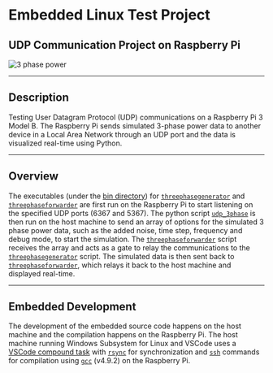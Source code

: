 # Embedded Linux Test Project

## UDP Communication Project on Raspberry Pi

![3 phase power](img/noiselessphaseanimation.gif)

---

## Description

Testing User Datagram Protocol (UDP) communications on a Raspberry Pi 3 Model B. The Raspberry Pi sends simulated 3-phase power data to another device in a Local Area Network through an UDP port and the data is visualized real-time using Python.

---

## Overview

The executables (under the [bin directory](bin/)) for [`threephasegenerator`] and [`threephaseforwarder`] are first run on the Raspberry Pi to start listening on the specified UDP ports (6367 and 5367). The python script [`udp_3phase`] is then run on the host machine to send an array of options for the simulated 3 phase power data, such as the added noise, time step, frequency and debug mode, to start the simulation. The [`threephaseforwarder`] script receives the array and acts as a gate to relay the communications to the [`threephasegenerator`] script. The simulated data is then sent back to [`threephaseforwarder`], which relays it back to the host machine and displayed real-time.

---

## Embedded Development

The development of the embedded source code happens on the host machine and the compilation happens on the Raspberry Pi. The host machine running Windows Subsystem for Linux and VSCode uses a [VSCode compound task][vstasks] with [`rsync`] for synchronization and [`ssh`] commands for compilation using [`gcc`] (v4.9.2) on the Raspberry Pi.

[`ssh`]: https://www.digitalocean.com/community/tutorials/ssh-essentials-working-with-ssh-servers-clients-and-keys
[`rsync`]: https://www.digitalocean.com/community/tutorials/how-to-use-rsync-to-sync-local-and-remote-directories-on-a-vps
[`gcc`]: https://gcc.gnu.org/onlinedocs/gcc-4.9.2/gcc/
[vstasks]: .vscode/tasks.json
[`threephasegenerator`]: src/threephasegenerator.c
[`threephaseforwarder`]: src/threephaseforwarder.c
[`udp_3phase`]: scripts/udp_3phase.py
[`liveplotter`]: scripts/liveplotter.py
[`getcmake`]: getcmake.sh
